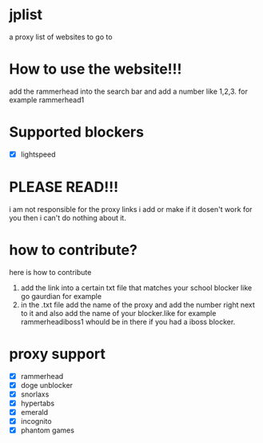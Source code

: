 # jplist
a proxy list of websites to go to 

# How to use the website!!! 
add the rammerhead into the search bar and add a number like 1,2,3. for example rammerhead1 

# Supported blockers 
- [x] lightspeed 
# PLEASE READ!!! 
i am not responsible for the proxy links i add or make if it dosen't work for you then i can't do nothing about it.

# how to contribute? 
here is how to contribute  
1. add the link into a certain txt file that matches your school blocker like go gaurdian for example
2. in the .txt file add the name of the proxy and add the number right next to it and also add the name of your blocker.like for example rammerheadiboss1 whould be in there if you had a iboss blocker.  
# proxy support 
- [x] rammerhead
- [x] doge unblocker 
- [x] snorlaxs 
- [x] hypertabs  
- [x] emerald 
- [x] incognito 
- [x] phantom games 
